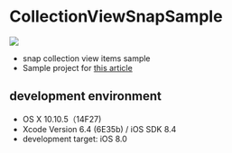 # CollectionViewSnapSample

![](https://raw.githubusercontent.com/hirayaCM/CollectionViewSnapSample/master/preview.gif)

- snap collection view items sample 
- Sample project for [this article](http://dev.classmethod.jp/smartphone/iphone/collection-view-layout-cell-snap/)

## development environment
- OS X 10.10.5（14F27)
- Xcode Version 6.4 (6E35b) / iOS SDK 8.4
- development target: iOS 8.0
